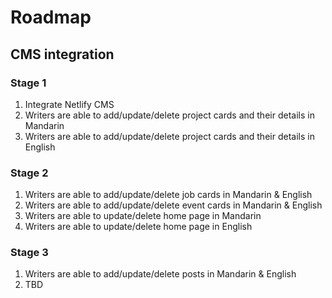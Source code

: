 # Roadmap

## CMS integration

### Stage 1

1. Integrate Netlify CMS
2. Writers are able to add/update/delete project cards and their details in Mandarin
3. Writers are able to add/update/delete project cards and their details in English

### Stage 2

1. Writers are able to add/update/delete job cards in Mandarin & English
2. Writers are able to add/update/delete event cards in Mandarin & English
3. Writers are able to update/delete home page in Mandarin
4. Writers are able to update/delete home page in English

### Stage 3

1. Writers are able to add/update/delete posts in Mandarin & English
2. TBD

